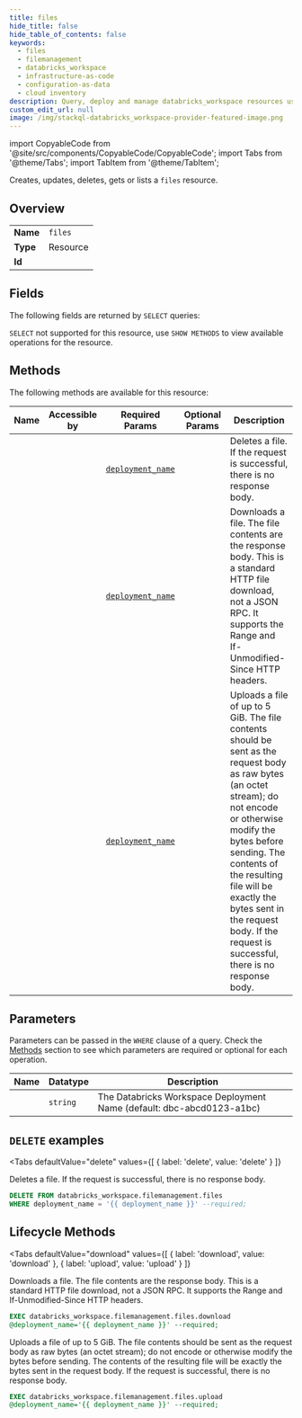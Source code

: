 ```yaml
--- 
title: files
hide_title: false
hide_table_of_contents: false
keywords:
  - files
  - filemanagement
  - databricks_workspace
  - infrastructure-as-code
  - configuration-as-data
  - cloud inventory
description: Query, deploy and manage databricks_workspace resources using SQL
custom_edit_url: null
image: /img/stackql-databricks_workspace-provider-featured-image.png
---
```


import CopyableCode from '@site/src/components/CopyableCode/CopyableCode';
import Tabs from '@theme/Tabs';
import TabItem from '@theme/TabItem';

Creates, updates, deletes, gets or lists a <code>files</code> resource.

## Overview
<table><tbody>
<tr><td><b>Name</b></td><td><code>files</code></td></tr>
<tr><td><b>Type</b></td><td>Resource</td></tr>
<tr><td><b>Id</b></td><td><CopyableCode code="databricks_workspace.filemanagement.files" /></td></tr>
</tbody></table>

## Fields

The following fields are returned by `SELECT` queries:

`SELECT` not supported for this resource, use `SHOW METHODS` to view available operations for the resource.


## Methods

The following methods are available for this resource:

<table>
<thead>
    <tr>
    <th>Name</th>
    <th>Accessible by</th>
    <th>Required Params</th>
    <th>Optional Params</th>
    <th>Description</th>
    </tr>
</thead>
<tbody>
<tr>
    <td><a href="#delete"><CopyableCode code="delete" /></a></td>
    <td><CopyableCode code="delete" /></td>
    <td><a href="#parameter-deployment_name"><code>deployment_name</code></a></td>
    <td></td>
    <td>Deletes a file. If the request is successful, there is no response body.</td>
</tr>
<tr>
    <td><a href="#download"><CopyableCode code="download" /></a></td>
    <td><CopyableCode code="exec" /></td>
    <td><a href="#parameter-deployment_name"><code>deployment_name</code></a></td>
    <td></td>
    <td>Downloads a file. The file contents are the response body. This is a standard HTTP file download, not a JSON RPC. It supports the Range and If-Unmodified-Since HTTP headers.</td>
</tr>
<tr>
    <td><a href="#upload"><CopyableCode code="upload" /></a></td>
    <td><CopyableCode code="exec" /></td>
    <td><a href="#parameter-deployment_name"><code>deployment_name</code></a></td>
    <td></td>
    <td>Uploads a file of up to 5 GiB. The file contents should be sent as the request body as raw bytes (an octet stream); do not encode or otherwise modify the bytes before sending. The contents of the resulting file will be exactly the bytes sent in the request body. If the request is successful, there is no response body.</td>
</tr>
</tbody>
</table>

## Parameters

Parameters can be passed in the `WHERE` clause of a query. Check the [Methods](#methods) section to see which parameters are required or optional for each operation.

<table>
<thead>
    <tr>
    <th>Name</th>
    <th>Datatype</th>
    <th>Description</th>
    </tr>
</thead>
<tbody>
<tr id="parameter-deployment_name">
    <td><CopyableCode code="deployment_name" /></td>
    <td><code>string</code></td>
    <td>The Databricks Workspace Deployment Name (default: dbc-abcd0123-a1bc)</td>
</tr>
</tbody>
</table>

## `DELETE` examples

<Tabs
    defaultValue="delete"
    values={[
        { label: 'delete', value: 'delete' }
    ]}
>
<TabItem value="delete">

Deletes a file. If the request is successful, there is no response body.

```sql
DELETE FROM databricks_workspace.filemanagement.files
WHERE deployment_name = '{{ deployment_name }}' --required;
```
</TabItem>
</Tabs>


## Lifecycle Methods

<Tabs
    defaultValue="download"
    values={[
        { label: 'download', value: 'download' },
        { label: 'upload', value: 'upload' }
    ]}
>
<TabItem value="download">

Downloads a file. The file contents are the response body. This is a standard HTTP file download, not a JSON RPC. It supports the Range and If-Unmodified-Since HTTP headers.

```sql
EXEC databricks_workspace.filemanagement.files.download 
@deployment_name='{{ deployment_name }}' --required;
```
</TabItem>
<TabItem value="upload">

Uploads a file of up to 5 GiB. The file contents should be sent as the request body as raw bytes (an octet stream); do not encode or otherwise modify the bytes before sending. The contents of the resulting file will be exactly the bytes sent in the request body. If the request is successful, there is no response body.

```sql
EXEC databricks_workspace.filemanagement.files.upload 
@deployment_name='{{ deployment_name }}' --required;
```
</TabItem>
</Tabs>
